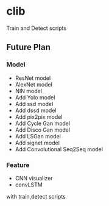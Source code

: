 # clib
Train and Detect scripts

## Future Plan

### Model

* ResNet model
* AlexNet model
* NIN model
* Add Yolo model
* Add ssd model
* Add dssd model
* Add pix2pix model
* Add Cycle Gan model
* Add Disco Gan model
* Add LSGan model
* Add signet model
* Add Convolutional Seq2Seq model

### Feature

* CNN visualizer
* convLSTM



with train,detect scripts
